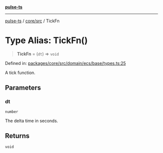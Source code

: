 [**pulse-ts**](../../../README.md)

***

[pulse-ts](../../../README.md) / [core/src](../README.md) / TickFn

# Type Alias: TickFn()

> **TickFn** = (`dt`) => `void`

Defined in: [packages/core/src/domain/ecs/base/types.ts:25](https://github.com/jlehett/pulse-ts/blob/4869ef2c4af7bf37d31e2edd2d6d1ba148133fb2/packages/core/src/domain/ecs/base/types.ts#L25)

A tick function.

## Parameters

### dt

`number`

The delta time in seconds.

## Returns

`void`
